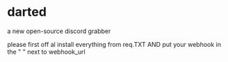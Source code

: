 # darted
a new open-source discord grabber


please first off al install everything from req.TXT 
AND put your webhook in the " " next to webhook_url

